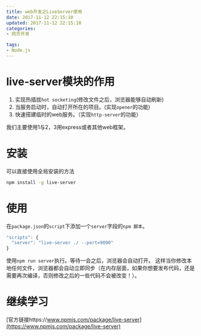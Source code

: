 ```yaml
---
title: web开发之LiveServer使用
date: 2017-11-12 22:15:10
updated: 2017-11-12 22:15:10
categories:
- 网页开发

tags:
- Node.js
---
```

# live-server模块的作用
1. 实现热插拔`hot socketing`(修改文件之后，浏览器能够自动刷新)
2. 当服务启动时，自动打开所在的项目。(实现`opener`的功能)
3. 快速搭建临时的web服务。（实现`http-server`的功能）

<!-- more -->
我们主要使用1与2，3用express或者其他web框架。
# 安装
可以直接使用全局安装的方法
```bash
npm install -g live-server
```

# 使用
在`package.json`的`script`下添加一个`server`字段的`npm 脚本`。
```js
"scripts": {
  "server": "live-server ./ --port=9090"
}
```
使用`npm run server`执行。等待一会之后，浏览器会自动打开。
这样当你修改本地任何文件，浏览器都会自动立即同步（在内存层面，如果你想要发布代码，还是需要再次编译，否则修改之后的一些代码不会被改变！）。

# 继续学习
[官方链接https://www.npmjs.com/package/live-server](https://www.npmjs.com/package/live-server)